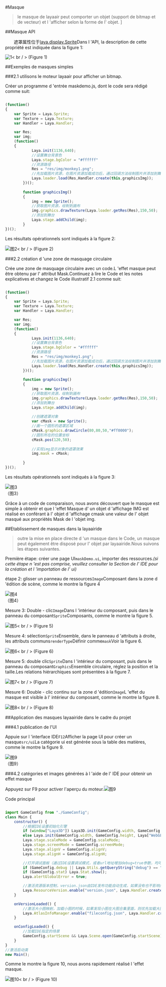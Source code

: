 #Masque

> le masque de layaair peut comporter un objet (support de bitmap et de vecteur) et l 'afficher selon la forme de l' objet.
]



##Masque API



　　遮罩属性位于[laya.display.Sprite](http://layaair.ldc.layabox.com/api/index.html?category=Core&class=laya.display.Sprite%3Ch1%3Emask)Dans l 'API, la description de cette propriété est indiquée dans la figure 1:

![1](img/1.jpg)< br / > (Figure 1)



##Exemples de masques simples

###2.1 utilisons le moteur layaair pour afficher un bitmap.

Créer un programme d 'entrée maskdemo.js, dont le code sera rédigé comme suit:


```javascript

(function()
{
  	var Sprite = Laya.Sprite;
	var Texture = Laya.Texture;
  	var Handler = Laya.Handler;

  	var Res;
	var img;
	(function()
	{
			Laya.init(1136,640);
			//设置舞台背景色
			Laya.stage.bgColor = "#ffffff"      
			//资源路径
			Res = "res/img/monkey1.png";		
			//先加载图片资源，在图片资源加载成功后，通过回调方法绘制图片并添加到舞台
			Laya.loader.load(Res,Handler.create(this,graphicsImg));   
		})();
		
		function graphicsImg()
		{
			img = new Sprite();
			//获取图片资源，绘制到画布
			img.graphics.drawTexture(Laya.loader.getRes(Res),150,50);
			//添加到舞台
			Laya.stage.addChild(img);
		}
})();
```


Les résultats opérationnels sont indiqués à la figure 2:

![图2](img/2.jpg)< br / > (Figure 2)

###2.2 création d 'une zone de masquage circulaire

Crée une zone de masquage circulaire avec un code.L 'effet masque peut être obtenu par l' attribut Mask.Continuez à lire le Code et les notes explicatives et changez le Code illustratif 2.1 comme suit:


```javascript

(function()
{
  	var Sprite = Laya.Sprite;
	var Texture = Laya.Texture;
  	var Handler = Laya.Handler;

  	var Res;
	var img;
	(function()
	{
			Laya.init(1136,640);
			//设置舞台背景色
			Laya.stage.bgColor = "#ffffff"      
			//资源路径
			Res = "res/img/monkey1.png";		
			//先加载图片资源，在图片资源加载成功后，通过回调方法绘制图片并添加到舞台
			Laya.loader.load(Res,Handler.create(this,graphicsImg));   
		})();
		
		function graphicsImg()
		{
			img = new Sprite();
			//获取图片资源，绘制到画布
			img.graphics.drawTexture(Laya.loader.getRes(Res),150,50);
			//添加到舞台
			Laya.stage.addChild(img);
			
			//创建遮罩对象
			var cMask = new Sprite();
			//画一个圆形的遮罩区域
			cMask.graphics.drawCircle(80,80,50,"#ff0000");
          	//圆形所在的位置坐标
			cMask.pos(120,50);
         
         	//实现img显示对象的遮罩效果
			img.mask = cMask;
			
		}
})();
```


Les résultats opérationnels sont indiqués à la figure 3:

![图3](img/3.jpg) <br />（图3）


Grâce à un code de comparaison, nous avons découvert que le masque est simple à obtenir et que l 'effet Masque d' un objet d 'affichage IMG est réalisé en conférant à l' objet d 'affichage cmask une valeur de l' objet masqué aux propriétés Mask de l 'objet img.





##Etablissement de masques dans la layaairide

> outre la mise en place directe d 'un masque dans le Code, un masque peut également être disposé pour l' objet par layaairide.Nous suivons les étapes suivantes.

Première étape: créer une page UI`maskDemo.ui`, importer des ressources.*(si cette étape n 'est pas comprise, veuillez consulter la Section de l' IDE pour la création et l 'importation de l' ui)*



étape 2: glisser un panneau de ressources`Image`Composant dans la zone d 'édition de scène, comme le montre la figure 4

![图4](img/4.png) <br /> （图4）




Mesure 3: Double - clic`Image`Dans l 'intérieur du composant, puis dans le panneau du composant`Sprite`Composants, comme le montre la figure 5.

![图5](img/5.png)< br / > (Figure 5)





Mesure 4: sélection`Sprite`Ensemble, dans le panneau d 'attributs à droite, les attributs communs`renderType`Définir comme`mask`Voir la figure 6.

![图6](img/6.png)< br / > (Figure 6)



Mesure 5: double clic`Sprite`Dans l 'intérieur du composant, puis dans le panneau du composant`Graphics`Ensemble circulaire, réglez la position et la taille.Les relations hiérarchiques sont présentées à la figure 7.

![图7](img/7.png)< br / > (Figure 7)



Mesure 6: Double - clic continu sur la zone d 'édition`Image`L 'effet du masque est visible à l' intérieur du composant, comme le montre la figure 8.

![图8](img/8.png)< br / > (Figure 8)





##Application des masques layaairide dans le cadre du projet

###4.1 publication de l'UI

Appuie sur l 'interface IDE`F12`Afficher la page UI pour créer un masque`src/ui`La catégorie ui est générée sous la table des matières, comme le montre la figure 9.

![图9](img/9.png) <br />（图9）







###4.2 catégories et images générées à l 'aide de l' IDE pour obtenir un effet masque

Appuyez sur F9 pour activer l'aperçu du moteur.![图9](img/10.png)





Code principal


```javascript

import GameConfig from "./GameConfig";
class Main {
	constructor() {
		//根据IDE设置初始化引擎		
		if (window["Laya3D"]) Laya3D.init(GameConfig.width, GameConfig.height);
		else Laya.init(GameConfig.width, GameConfig.height, Laya["WebGL"]);
		Laya.stage.scaleMode = GameConfig.scaleMode;
		Laya.stage.screenMode = GameConfig.screenMode;
		Laya.stage.alignV = GameConfig.alignV;
		Laya.stage.alignH = GameConfig.alignH;

		//打开调试面板（通过IDE设置调试模式，或者url地址增加debug=true参数，均可打开调试面板）
		if (GameConfig.debug || Laya.Utils.getQueryString("debug") == "true") Laya.enableDebugPanel();
		if (GameConfig.stat) Laya.Stat.show();
		Laya.alertGlobalError = true;

		//激活资源版本控制，version.json由IDE发布功能自动生成，如果没有也不影响后续流程
		Laya.ResourceVersion.enable("version.json", Laya.Handler.create(this, this.onVersionLoaded), Laya.ResourceVersion.FILENAME_VERSION);
	}

	onVersionLoaded() {
		//激活大小图映射，加载小图的时候，如果发现小图在大图合集里面，则优先加载大图合集，而不是小图
		Laya.AtlasInfoManager.enable("fileconfig.json", Laya.Handler.create(this, this.onConfigLoaded));
	}

	onConfigLoaded() {
		//加载IDE指定的场景
		GameConfig.startScene && Laya.Scene.open(GameConfig.startScene);
	}
}
//激活启动类
new Main();

```


Comme le montre la figure 10, nous avons rapidement réalisé l 'effet masque.

![图10](img/10.jpg)< br / > (Figure 10)

